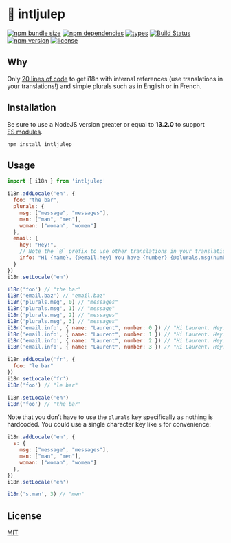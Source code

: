 # :tropical_drink: intljulep

[![npm bundle size](https://badgen.net/bundlephobia/minzip/intljulep)](https://bundlephobia.com/result?p=intljulep)
[![npm dependencies](https://badgen.net/david/dep/laurentpayot/intljulep)](https://david-dm.org/laurentpayot/intljulep)
[![types](https://badgen.net/npm/types/intljulep)](https://github.com/laurentpayot/intljulep/blob/master/index.d.ts)
[![Build Status](https://badgen.net/travis/laurentpayot/intljulep)](https://travis-ci.org/laurentpayot/intljulep)
[![npm version](https://badgen.net/npm/v/intljulep)](https://www.npmjs.com/package/intljulep)
[![license](https://badgen.net/github/license/laurentpayot/intljulep)](https://github.com/laurentpayot/intljulep/blob/master/LICENSE)

## Why

Only [20 lines of code](https://github.com/laurentpayot/intljulep/blob/master/intljulep.js) to get i18n with internal references (use translations in your translations!) and simple plurals such as in English or in French.

## Installation

Be sure to use a NodeJS version greater or equal to **13.2.0** to support [ES modules](https://nodejs.org/api/esm.html).

```shell
npm install intljulep
```

## Usage

```js
import { i18n } from 'intljulep'

i18n.addLocale('en', {
  foo: "the bar",
  plurals: {
    msg: ["message", "messages"],
    man: ["man", "men"],
    woman: ["woman", "women"]
  },
  email: {
    hey: "Hey!",
    // Note the `@` prefix to use other translations in your translation
    info: "Hi {name}. {@email.hey} You have {number} {@plurals.msg(number)}."
  }
})
i18n.setLocale('en')

i18n('foo') // "the bar"
i18n('email.baz') // "email.baz"
i18n('plurals.msg', 0) // "messages"
i18n('plurals.msg', 1) // "message"
i18n('plurals.msg', 2) // "messages"
i18n('plurals.msg', 3) // "messages"
i18n('email.info', { name: "Laurent", number: 0 }) // "Hi Laurent. Hey! You have 0 messages."
i18n('email.info', { name: "Laurent", number: 1 }) // "Hi Laurent. Hey! You have 1 message."
i18n('email.info', { name: "Laurent", number: 2 }) // "Hi Laurent. Hey! You have 2 messages."
i18n('email.info', { name: "Laurent", number: 3 }) // "Hi Laurent. Hey! You have 3 messages."

i18n.addLocale('fr', {
  foo: "le bar"
})
i18n.setLocale('fr')
i18n('foo') // "le bar"

i18n.setLocale('en')
i18n('foo') // "the bar"
```

Note that you don’t have to use the `plurals` key specifically as nothing is hardcoded. You could use a single character key like `s` for convenience:

```js
i18n.addLocale('en', {
  s: {
    msg: ["message", "messages"],
    man: ["man", "men"],
    woman: ["woman", "women"]
  },
})
i18n.setLocale('en')

i18n('s.man', 3) // "men"
```

## License

[MIT](https://github.com/laurentpayot/intljulep/blob/master/LICENSE)
